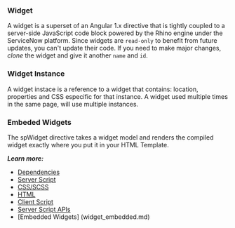 ### Widget
A widget is a superset of an Angular 1.x directive that is tightly coupled to a server-side JavaScript code block powered by the Rhino engine under the ServiceNow platform.
Since widgets are `read-only` to benefit from future updates, you can't update their code. If you need to make major changes,
*clone* the widget and give it another `name` and `id`.

### Widget Instance
A widget instace is a reference to a widget that contains: location, properties and CSS especific for that instance. A widget used multiple times in the same page, will use multiple instances.


### Embeded Widgets
The spWidget directive takes a widget model and renders the compiled widget exactly where you put it in your HTML Template. 

***Learn more:***

  - [Dependencies](widget_dependencies.md)
  - [Server Script](widget_server_script.md)
  - [CSS/SCSS](css.md)
  - [HTML](widget_html.md)
  - [Client Script](widget_client_script.md)
  - [Server Script APIs](widget_server_script_apis.md)
  - [Embedded Widgets] (widget_embedded.md)
